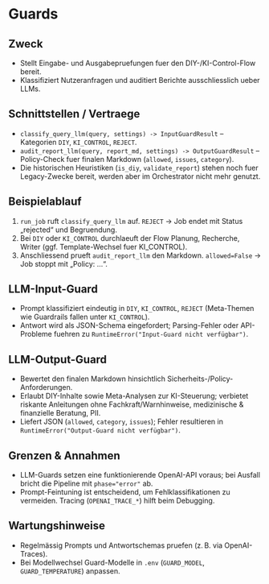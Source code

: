 # Guards

## Zweck
- Stellt Eingabe- und Ausgabepruefungen fuer den DIY-/KI-Control-Flow bereit.
- Klassifiziert Nutzeranfragen und auditiert Berichte ausschliesslich ueber LLMs.

## Schnittstellen / Vertraege
- `classify_query_llm(query, settings) -> InputGuardResult` – Kategorien `DIY`, `KI_CONTROL`, `REJECT`.
- `audit_report_llm(query, report_md, settings) -> OutputGuardResult` – Policy-Check fuer finalen Markdown (`allowed`, `issues`, `category`).
- Die historischen Heuristiken (`is_diy`, `validate_report`) stehen noch fuer Legacy-Zwecke bereit, werden aber im Orchestrator nicht mehr genutzt.

## Beispielablauf
1. `run_job` ruft `classify_query_llm` auf. `REJECT` → Job endet mit Status „rejected“ und Begruendung.
2. Bei `DIY` oder `KI_CONTROL` durchlaeuft der Flow Planung, Recherche, Writer (ggf. Template-Wechsel fuer KI_CONTROL).
3. Anschliessend prueft `audit_report_llm` den Markdown. `allowed=False` → Job stoppt mit „Policy: …“.

## LLM-Input-Guard
- Prompt klassifiziert eindeutig in `DIY`, `KI_CONTROL`, `REJECT` (Meta-Themen wie Guardrails fallen unter `KI_CONTROL`).
- Antwort wird als JSON-Schema eingefordert; Parsing-Fehler oder API-Probleme fuehren zu `RuntimeError("Input-Guard nicht verfügbar")`.

## LLM-Output-Guard
- Bewertet den finalen Markdown hinsichtlich Sicherheits-/Policy-Anforderungen.
- Erlaubt DIY-Inhalte sowie Meta-Analysen zur KI-Steuerung; verbietet riskante Anleitungen ohne Fachkraft/Warnhinweise, medizinische & finanzielle Beratung, PII.
- Liefert JSON (`allowed`, `category`, `issues`); Fehler resultieren in `RuntimeError("Output-Guard nicht verfügbar")`.

## Grenzen & Annahmen
- LLM-Guards setzen eine funktionierende OpenAI-API voraus; bei Ausfall bricht die Pipeline mit `phase="error"` ab.
- Prompt-Feintuning ist entscheidend, um Fehlklassifikationen zu vermeiden. Tracing (`OPENAI_TRACE_*`) hilft beim Debugging.

## Wartungshinweise
- Regelmässig Prompts und Antwortschemas pruefen (z. B. via OpenAI-Traces).
- Bei Modellwechsel Guard-Modelle in `.env` (`GUARD_MODEL`, `GUARD_TEMPERATURE`) anpassen.
